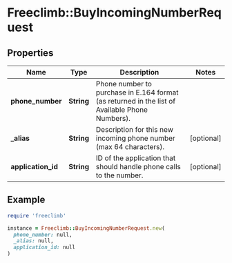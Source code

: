 # Freeclimb::BuyIncomingNumberRequest

## Properties

| Name | Type | Description | Notes |
| ---- | ---- | ----------- | ----- |
| **phone_number** | **String** | Phone number to purchase in E.164 format (as returned in the list of Available Phone Numbers). |  |
| **_alias** | **String** | Description for this new incoming phone number (max 64 characters). | [optional] |
| **application_id** | **String** | ID of the application that should handle phone calls to the number. | [optional] |

## Example

```ruby
require 'freeclimb'

instance = Freeclimb::BuyIncomingNumberRequest.new(
  phone_number: null,
  _alias: null,
  application_id: null
)
```

